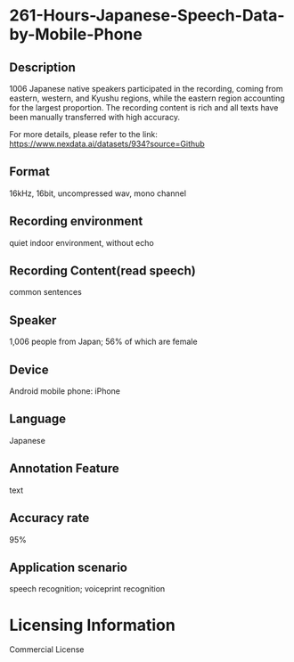 # 261-Hours-Japanese-Speech-Data-by-Mobile-Phone


## Description
1006 Japanese native speakers participated in the recording, coming from eastern, western, and Kyushu regions, while the eastern region accounting for the largest proportion. The recording content is rich and all texts have been manually transferred with high accuracy.

For more details, please refer to the link: https://www.nexdata.ai/datasets/934?source=Github


## Format
16kHz, 16bit, uncompressed wav, mono channel

## Recording environment
quiet indoor environment, without echo

## Recording Content(read speech)
common sentences

## Speaker
1,006 people from Japan; 56% of which are female

## Device
Android mobile phone: iPhone

## Language
Japanese

## Annotation Feature
text

## Accuracy rate
95%

## Application scenario
speech recognition; voiceprint recognition

# Licensing Information
Commercial License
